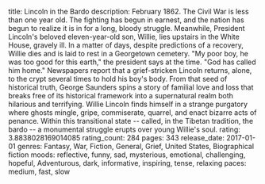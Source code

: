 title: Lincoln in the Bardo
description: February 1862. The Civil War is less than one year old. The fighting has begun in earnest, and the nation has begun to realize it is in for a long, bloody struggle. Meanwhile, President Lincoln's beloved eleven-year-old son, Willie, lies upstairs in the White House, gravely ill. In a matter of days, despite predictions of a recovery, Willie dies and is laid to rest in a Georgetown cemetery. "My poor boy, he was too good for this earth," the president says at the time. "God has called him home." Newspapers report that a grief-stricken Lincoln returns, alone, to the crypt several times to hold his boy's body. From that seed of historical truth, George Saunders spins a story of familial love and loss that breaks free of its historical framework into a supernatural realm both hilarious and terrifying. Willie Lincoln finds himself in a strange purgatory where ghosts mingle, gripe, commiserate, quarrel, and enact bizarre acts of penance. Within this transitional state -- called, in the Tibetan tradition, the bardo -- a monumental struggle erupts over young Willie's soul.
rating: 3.8838028169014085
rating_count: 284
pages: 343
release_date: 2017-01-01
genres: Fantasy, War, Fiction, General, Grief, United States, Biographical fiction
moods: reflective, funny, sad, mysterious, emotional, challenging, hopeful, Adventurous, dark, informative, inspiring, tense, relaxing
paces: medium, fast, slow